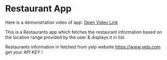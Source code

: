 # Restaurant App

Here is a demonstration video of app: [Open Video Link](https://drive.google.com/file/d/1CHhuaHuzDuTTVpT-xqbMiq2-vDkbjWWJ/view?usp=drive_link)

This is a Restaurants app which fetches the restaurant information based on the location range provided by the user & displays it in list.

Restaurants information in fetched from yelp website https://www.yelp.com get your API KEY !
